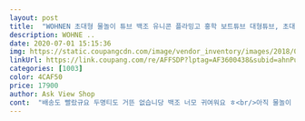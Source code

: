 ```yaml
---
layout: post 
title:  "WOHNEN 초대형 물놀이 튜브 백조 유니콘 플라밍고 홍학 보트튜브 대형튜브, 초대형 백조튜브" 
description: WOHNE ..
date: 2020-07-01 15:15:36 
img: https://static.coupangcdn.com/image/vendor_inventory/images/2018/07/05/11/8/44763192-99d0-439f-953b-f5705f9f178f.jpg 
linkUrl: https://link.coupang.com/re/AFFSDP?lptag=AF3600438&subid=ahnPublicAsk&pageKey=255807569&itemId=802776717&vendorItemId=3792292108&traceid=V0-113-d71a050f0df1fac5 
categories: [1003] 
color: 4CAF50 
price: 17900 
author: Ask View Shop 
cont:  "배송도 빨랐규요 두명티도 거뜬 없습니당 백조 너모 귀여워요 ㅎ<br/>아직 물놀이 전 이지만 상품에 하자없나 살펴보려고 바람을 넣어봤어요 엄청커서 놀랐어요 ㅎㅎ 딸아이가 엄청 신나하네요^^ 튼튼하고 하자없이 아주 좋습니다<br/>전체적으로 다 좋습니다.<br/><br/>" 
---
```

